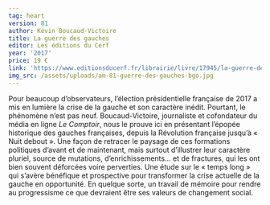 ```yaml
---
tag: heart
version: 81
author: Kévin Boucaud-Victoire
title: La guerre des gauches
editor: Les éditions du Cerf
year: '2017'
price: 19 €
link: 'https://www.editionsducerf.fr/librairie/livre/17945/la-guerre-des-gauches'
img_src: /assets/uploads/am-81-guerre-des-gauches-bgo.jpg
---
```

Pour beaucoup d’observateurs, l’élection présidentielle française de 2017 a mis en lumière la crise de la gauche et son caractère inédit. Pourtant, le phénomène n’est pas neuf. Boucaud-Victoire, journaliste et cofondateur du média en ligne _Le Comptoir_, nous le prouve ici en présentant l’épopée historique des gauches françaises, depuis la Révolution française jusqu’à « Nuit debout ». Une façon de retracer le paysage de ces formations politiques d’avant et de maintenant, mais surtout d’illustrer leur caractère pluriel, source de mutations, d’enrichissements… et de fractures, qui les ont bien souvent déforcées voire perverties. Une étude sur le « temps long » qui s’avère bénéfique et prospective pour transformer la crise actuelle de la gauche en opportunité. En quelque sorte, un travail de mémoire pour rendre au progressisme ce que devraient être ses valeurs de changement social.
